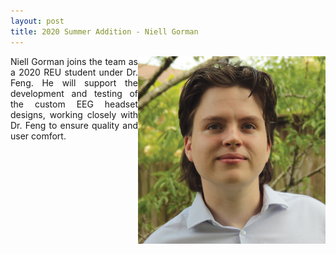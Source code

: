 ```yaml
---
layout: post
title: 2020 Summer Addition - Niell Gorman
---
```

<img src="/photos/Gorman.jpg" width="300" style="float: right">
<p align = "justify">Niell Gorman joins the team as a 2020 REU student under Dr. Feng. He will support the development and testing of the custom EEG headset designs, working closely with Dr. Feng to ensure quality and user comfort.</p>

